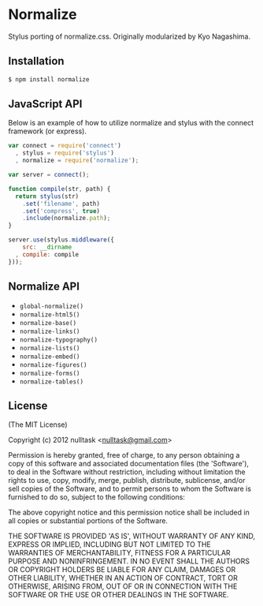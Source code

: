 # Normalize

  Stylus porting of normalize.css. Originally modularized by Kyo Nagashima.

## Installation

```bash
$ npm install normalize
```

## JavaScript API

 Below is an example of how to utilize normalize and stylus with the connect framework (or express).

```javascript
var connect = require('connect')
  , stylus = require('stylus')
  , normalize = require('normalize');

var server = connect();

function compile(str, path) {
  return stylus(str)
	.set('filename', path)
	.set('compress', true)
	.include(normalize.path);
}

server.use(stylus.middleware({
	src: __dirname
  , compile: compile
}));
```

## Normalize API

* `global-normalize()`
* `normalize-html5()`
* `normalize-base()`
* `normalize-links()`
* `normalize-typography()`
* `normalize-lists()`
* `normalize-embed()`
* `normalize-figures()`
* `normalize-forms()`
* `normalize-tables()`

## License 

(The MIT License)

Copyright (c) 2012 nulltask &lt;nulltask@gmail.com&gt;

Permission is hereby granted, free of charge, to any person obtaining
a copy of this software and associated documentation files (the
'Software'), to deal in the Software without restriction, including
without limitation the rights to use, copy, modify, merge, publish,
distribute, sublicense, and/or sell copies of the Software, and to
permit persons to whom the Software is furnished to do so, subject to
the following conditions:

The above copyright notice and this permission notice shall be
included in all copies or substantial portions of the Software.

THE SOFTWARE IS PROVIDED 'AS IS', WITHOUT WARRANTY OF ANY KIND,
EXPRESS OR IMPLIED, INCLUDING BUT NOT LIMITED TO THE WARRANTIES OF
MERCHANTABILITY, FITNESS FOR A PARTICULAR PURPOSE AND NONINFRINGEMENT.
IN NO EVENT SHALL THE AUTHORS OR COPYRIGHT HOLDERS BE LIABLE FOR ANY
CLAIM, DAMAGES OR OTHER LIABILITY, WHETHER IN AN ACTION OF CONTRACT,
TORT OR OTHERWISE, ARISING FROM, OUT OF OR IN CONNECTION WITH THE
SOFTWARE OR THE USE OR OTHER DEALINGS IN THE SOFTWARE.
